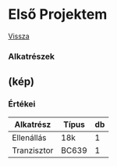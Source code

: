 # Első Projektem

[Vissza](https://juhaszadi.github.io/portfolio/)

### Alkatrészek

## (kép)

### Értékei
| Alkatrész |Típus|db|
|-----------|-----|--|
|Ellenállás | 18k | 1|
|Tranzisztor|BC639| 1|